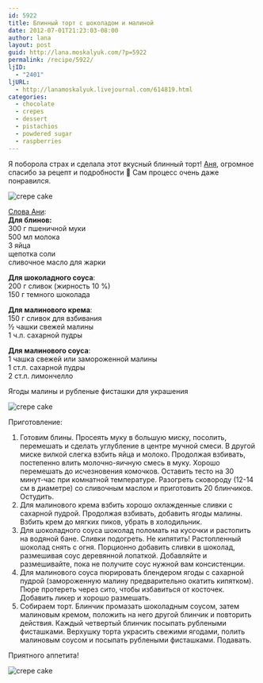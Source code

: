 ```yaml
---
id: 5922
title: Блинный торт с шоколадом и малиной
date: 2012-07-01T21:23:03-08:00
author: lana
layout: post
guid: http://lana.moskalyuk.com/?p=5922
permalink: /recipe/5922/
ljID:
  - "2401"
ljURL:
  - http://lanamoskalyuk.livejournal.com/614819.html
categories:
  - chocolate
  - crepes
  - dessert
  - pistachios
  - powdered sugar
  - raspberries
---
```

Я поборола страх и сделала этот вкусный блинный торт! [Аня](http://anna-mavritta.livejournal.com/76439.html#cutid1), огромное спасибо за рецепт и подробности 🙂 Сам процесс очень даже понравился.

![crepe cake](http://farm8.staticflickr.com/7253/7484540532_cfc86d17b1_c.jpg) 

[Слова Ани](http://anna-mavritta.livejournal.com/76439.html#cutid1):  
**Для блинов:**  
300 г пшеничной муки  
500 мл молока  
3 яйца  
щепотка соли  
сливочное масло для жарки

**Для шоколадного соуса**:  
200 г сливок (жирность 10 %)  
150 г темного шоколада

**Для малинового крема**:  
150 г сливок для взбивания  
½ чашки свежей малины  
1 ч.л. сахарной пудры

**Для малинового соуса**:  
1 чашка свежей или замороженной малины  
1 ст.л. сахарной пудры  
2 ст.л. лимончелло

Ягоды малины и рубленые фисташки для украшения

![crepe cake](http://farm9.staticflickr.com/8005/7484540056_d2ffd59066_c.jpg) 

Приготовление:

1. Готовим блины. Просеять муку в большую миску, посолить, перемешать и сделать углубление в центре мучной смеси. В другой миске вилкой слегка взбить яйца и молоко. Продолжая взбивать, постепенно влить молочно-яичную смесь в муку. Хорошо перемешать до исчезновения комочков. Оставить тесто на 30 минут-час при комнатной температуре. Разогреть сковороду (12-14 см в диаметре) со сливочным маслом и приготовить 20 блинчиков. Остудить.  
2. Для малинового крема взбить хорошо охлажденные сливки с сахарной пудрой. Продолжая взбивать, добавить ягоды малины. Взбить крем до мягких пиков, убрать в холодильник.  
3. Для шоколадного соуса шоколад поломать на кусочки и растопить на водяной бане. Сливки подогреть. Не кипятить! Растопленный шоколад снять с огня. Порционно добавить сливки в шоколад, размешивая соус деревянной лопаткой. Добавляйте и размешивайте, пока не получите соус нужной вам консистенции.  
4. Для малинового соуса пюрировать блендером ягоды с сахарной пудрой (замороженную малину предварительно окатить кипятком). Пюре протереть через сито, чтобы избавиться от косточек. Добавить ликер и хорошо размешать.  
5. Собираем торт. Блинчик промазать шоколадным соусом, затем малиновым кремом, положить на него другой блинчик и повторить действия. Каждый четвертый блинчик посыпать рублеными фисташками. Верхушку торта украсить свежими ягодами, полить малиновым соусом и посыпать рублеными фисташками. Подавать.

Приятного аппетита!

![crepe cake](http://farm9.staticflickr.com/8002/7484538698_9a02f313db_c.jpg)